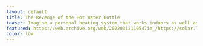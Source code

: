 ```yaml
---
layout: default
title: The Revenge of the Hot Water Bottle
teaser: Imagine a personal heating system that works indoors as well as outdoors, can be taken anywhere, requires little energy, and is independent of any infrastructure. It exists – and is hundreds of years old.
featured: https://web.archive.org/web/20220312110547im_/https://solar.lowtechmagazine.com/dithers/warmwaterzak.png
color: low
---
```

